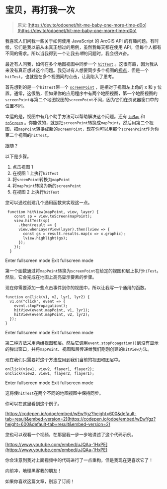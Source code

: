 # 宝贝，再打我一次

> 原文:[https://dev.to/odoenet/hit-me-baby-one-more-time-d0o](https://dev.to/odoenet/hit-me-baby-one-more-time-d0o)

我喜欢人们问我一些关于如何使用 JavaScript 的 ArcGIS API 的有趣问题。有时候，它们是我以前从未真正想过的用例，虽然我每天都在使用 API，但每个人都有不同的需求。所以当我得到一个让我去*嗯*的问题时，我会很兴奋。

最近有人问我，如何在多个地图视图中同步一个 [`hitTest`](https://developers.arcgis.com/javascript/latest/api-reference/esri-views-MapView.html#hitTest) 。这很有趣，因为我从来没有真正想过这个问题。我见过有人想要同步多个视图的[视点](https://developers.arcgis.com/javascript/latest/sample-code/views-synchronize/index.html)，但是一个`hitTest`，也就是在多个视图间的点击，让我陷入了思考。

首先想到的是一个`hitTest`带一个 [`screenPoint`](https://developers.arcgis.com/javascript/latest/api-reference/esri-geometry-ScreenPoint.html) ，是相对于视图左上角的 x 和 y 位置。通常，这很酷，但如果你的应用程序中有两个地图视图，第一个地图视图的`screenPoint`与第二个地图视图的`screenPoint`不同，因为它们在浏览器窗口中的位置不同。

幸运的是，视图中有几个助手方法可以帮助解决这个问题。还有 [`toMap`](https://developers.arcgis.com/javascript/latest/api-reference/esri-views-MapView.html#toMap) 和 [`toScreen`](https://developers.arcgis.com/javascript/latest/api-reference/esri-views-MapView.html#toScreen) 。你能做的，就是把`screenPoint`转换成`mapPoint`，然后用第二个视图，把`mapPoint`转换成新的`screenPoint`，现在你可以用那个`screenPoint`作为你第二个视图的`hitTest`。

跟随？

以下是步骤。

1.  点击视图 1
2.  在视图 1 上执行`hitTest`
3.  将`sreenPoint`转换为`mapPoint`
4.  将`mapPoint`转换为新的`screenPoint`
5.  在视图 2 上执行`hitTest`

您可以通过创建几个通用函数来实现这一点。

```
 function hitView(mapPoint, view, layer) {
    const sp = view.toScreen(mapPoint);
    view.hitTest(sp)
      .then(result => {
      view.whenLayerView(layer).then(lview => {
        const gs = result.results.map(x => x.graphic);
        lview.highlight(gs);
      });
    });
  } 
```

Enter fullscreen mode Exit fullscreen mode

第一个函数通过将`mapPoint`转换为`screenPoint`在给定的视图和层上执行`hiTest`。然后，它会完成在地图上高亮显示要素的步骤。

现在你需要添加一些点击事件到你的视图中，所以让我写一个通用的函数。

```
function onClick(v1, v2, lyr1, lyr2) {
  v1.on("click", event => {
    event.stopPropagation();
    hitView(event.mapPoint, v1, lyr1);
    hitView(event.mapPoint, v2, lyr2);
  });
} 
```

Enter fullscreen mode Exit fullscreen mode

第二种方法采用两组视图和层。然后它调用`event.stopPopagation()`到没有显示的弹出窗口，并将`mapPoint`、视图和层传递给我们刚刚创建的`hitView`方法。

现在我们只需要将这个方法应用到我们当前的视图和图层中。

```
onClick(view1, view2, flayer1, flayer2);
onClick(view2, view1, flayer2, flayer1); 
```

Enter fullscreen mode Exit fullscreen mode

这将使`hitTest`在两个不同的地图视图中保持同步。

你可以在这里看到这个例子。

[https://codepen.io/odoe/embed/wEwYgz?height=600&default-tab=result&embed-version=2](https://codepen.io/odoe/embed/wEwYgz?height=600&default-tab=result&embed-version=2)

您也可以观看一个视频，在那里我一步一步地讲述了这个代码示例。

[https://www.youtube.com/embed/uJQAa-1HxPE](https://www.youtube.com/embed/uJQAa-1HxPE)

你会注意到我对上面视频中的代码进行了一点重构，但是我现在更喜欢它了！

向前冲，地理黑客我的朋友！

如果你喜欢这篇文章，别忘了订阅！